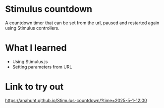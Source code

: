 # Stimulus countdown

A countdown timer that can be set from the url, paused and restarted again using Stimulus controllers.

# What I learned

- Using Stimulus.js
- Setting parameters from URL

# Link to try out
https://anahuht.github.io/Stimulus-countdown/?time=2025-5-1-12:00
